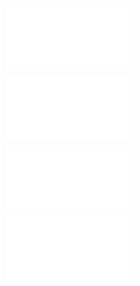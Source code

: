 ![@](steps/prompt.7a620976.md)

![@](steps/_.ae61325b.md)

![@](steps/approach.3e0d5a8f.md)

![@](steps/_.eb4d1820.md)